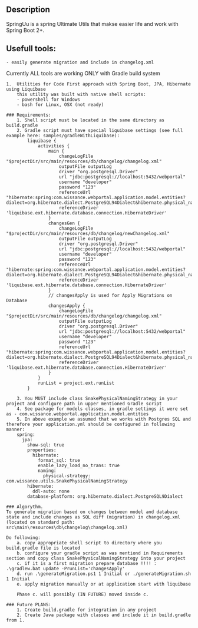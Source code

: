 ## Description
   SpringUu is a spring Ultimate Utils that makse easier life and work with Spring Boot 2+.

## Usefull tools:
    - easily generate migration and include in changelog.xml

Currently ALL tools are working ONLY with Gradle build system

    1.  Utilities for Code First approach with Spring Boot, JPA, Hibernate using Liquibase
        this utility was built with native shell scripts:
        - powershell for Windows
        - bash for Linux, OSX (not ready)

    ### Requirements:
        1. Shell script must be located in the same directory as build.gradle
        2. Gradle script must have special liquibase settings (see full example here: samples/gradleWithLiquibase):
            liquibase {
                activities {
                    main {
                        changeLogFile "$projectDir/src/main/resources/db/changelog/changelog.xml"
                        outputFile outputLog
                        driver "org.postgresql.Driver"
                        url "jdbc:postgresql://localhost:5432/webportal"
                        username "developer"
                        password "123"
                        referenceUrl "hibernate:spring:com.wissance.webportal.application.model.entities?dialect=org.hibernate.dialect.PostgreSQL94Dialect&hibernate.physical_naming_strategy=com.wissance.utils.SnakePhysicalNamingStrategy"
                        referenceDriver 'liquibase.ext.hibernate.database.connection.HibernateDriver'
                    }
                    changesGen {
                        changeLogFile "$projectDir/src/main/resources/db/changelog/newChangelog.xml"
                        outputFile outputLog
                        driver "org.postgresql.Driver"
                        url "jdbc:postgresql://localhost:5432/webportal"
                        username "developer"
                        password "123"
                        referenceUrl "hibernate:spring:com.wissance.webportal.application.model.entities?dialect=org.hibernate.dialect.PostgreSQL94Dialect&hibernate.physical_naming_strategy=com.wissance.utils.SnakePhysicalNamingStrategy"
                        referenceDriver 'liquibase.ext.hibernate.database.connection.HibernateDriver'
                    }
                    // changesApply is used for Apply Migrations on Database
                    changesApply {
                        changeLogFile "$projectDir/src/main/resources/db/changelog/changelog.xml"
                        outputFile outputLog
                        driver "org.postgresql.Driver"
                        url "jdbc:postgresql://localhost:5432/webportal"
                        username "developer"
                        password "123"
                        referenceUrl "hibernate:spring:com.wissance.webportal.application.model.entities?dialect=org.hibernate.dialect.PostgreSQL94Dialect&hibernate.physical_naming_strategy=com.wissance.utils.SnakePhysicalNamingStrategy"
                        referenceDriver 'liquibase.ext.hibernate.database.connection.HibernateDriver'
                    }
                }
                runList = project.ext.runList
            }

        3. You MUST include class SnakePhysicalNamingStrategy in your project and configure path in upper mentioned Gradle script
        4. See package for models classes, in gradle settings it were set as - com.wissance.webportal.application.model.entities
        5. In above example we assumed that we works with Postgres SQL and therefore your application.yml should be configured in following manner:
        spring:
          jpa:
            show-sql: true
            properties:
              hibernate:
                format_sql: true
                enable_lazy_load_no_trans: true
                naming:
                  physical-strategy: com.wissance.utils.SnakePhysicalNamingStrategy
            hibernate:
              ddl-auto: none
            database-platform: org.hibernate.dialect.PostgreSQL9Dialect
    
    ### Algorythm.
    To generate migration based on changes between model and database state and include changes as SQL diff (migration) in changelog.xml (located on standard path: src\main\resources\db\changelog\changelog.xml)
    
    Do following:
        a. copy appropriate shell script to directory where you build.gradle file is located
        b. configure your gradle script as was mentiond in Requirements section and copy class SnakePhysicalNamingStrategy into your project
        c. if it is a first migration prepare database !!!! : .\gradlew.bat update -PrunList='changesApply'
        d. run .\generateMigration.ps1 1 Initial or ./generateMigration.sh 1 Initial
        e. apply migration manually or at application start with liquibase

        Phase c. will possibly (IN FUTURE) moved inside c.

    ### Future PLANS:
        1. Create build.gradle for integration in any project
        2. Create Java package with classes and include it in build.gradle from 1.
